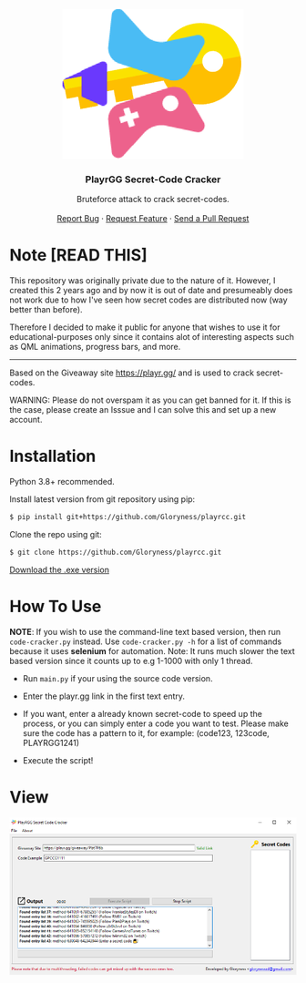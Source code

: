 <p align="center">
  <a><img src="playrcc/src/images/logo.png" width="318" height="263"></a>
  <h3 align="center">PlayrGG Secret-Code Cracker</h3>
  <p align="center">
    Bruteforce attack to crack secret-codes.
    <br />
    <br />
    <a href="https://github.com/Gloryness/playrcc/issues">Report Bug</a>
    ·
    <a href="https://github.com/Gloryness/playrcc/issues">Request Feature</a>
    ·
    <a href="https://github.com/Gloryness/playrcc/pulls">Send a Pull Request</a>
  </p>
</p>

#

# Note [READ THIS]

This repository was originally private due to the nature of it. However, I created this 2 years ago and by now it is out of date and presumeably does not work due to how I've seen how secret codes are distributed now (way better than before).

Therefore I decided to make it public for anyone that wishes to use it for educational-purposes only since it contains alot of interesting aspects such as QML animations, progress bars, and more.

---------------------------------------------------------------

Based on the Giveaway site https://playr.gg/ and is used to crack secret-codes.

WARNING: Please do not overspam it as you can get banned for it. If this is the case, please create an Isssue and I can solve this and set up a new account.

# Installation

Python 3.8+ recommended.

Install latest version from git repository using pip:
```bash
$ pip install git+https://github.com/Gloryness/playrcc.git
```

Clone the repo using git:
```bash
$ git clone https://github.com/Gloryness/playrcc.git
```

<a href="https://github.com/Gloryness/playrcc/raw/master/playrcc/exe/PlayrGG%20Secret-Code%20Cracker.zip">Download the .exe version</a>

# How To Use

**NOTE**: If you wish to use the command-line text based version, then run `code-cracker.py` instead.
Use `code-cracker.py -h` for a list of commands because it uses **selenium** for automation.
Note: It runs much slower the text based version since it counts up to e.g 1-1000 with only 1 thread.

- Run `main.py` if your using the source code version.
- Enter the playr.gg link in the first text entry.
- If you want, enter a already known secret-code to speed up the process, or you can simply enter a code you want to test.
  Please make sure the code has a pattern to it, for example: (code123, 123code, PLAYRGG1241)

- Execute the script!

# View

<img src="playrcc/src/images/view.png">

